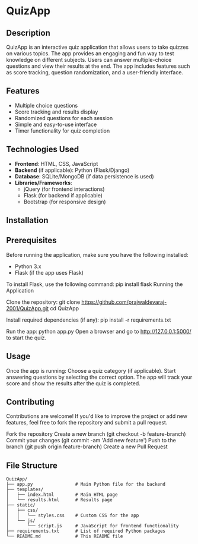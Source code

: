 # QuizApp

## Description

QuizApp is an interactive quiz application that allows users to take quizzes on various topics. The app provides an engaging and fun way to test knowledge on different subjects. Users can answer multiple-choice questions and view their results at the end. The app includes features such as score tracking, question randomization, and a user-friendly interface.

## Features

- Multiple choice questions
- Score tracking and results display
- Randomized questions for each session
- Simple and easy-to-use interface
- Timer functionality for quiz completion

## Technologies Used

- **Frontend**: HTML, CSS, JavaScript
- **Backend** (if applicable): Python (Flask/Django)
- **Database**: SQLite/MongoDB (if data persistence is used)
- **Libraries/Frameworks**:
  - jQuery (for frontend interactions)
  - Flask (for backend if applicable)
  - Bootstrap (for responsive design)

## Installation

## Prerequisites

Before running the application, make sure you have the following installed:
- Python 3.x
- Flask (if the app uses Flask)

To install Flask, use the following command:
pip install flask
Running the Application

Clone the repository:
git clone https://github.com/prajwaldevaraj-2001/QuizApp.git
cd QuizApp

Install required dependencies (if any):
pip install -r requirements.txt

Run the app:
python app.py
Open a browser and go to http://127.0.0.1:5000/ to start the quiz.

## Usage

Once the app is running:
Choose a quiz category (if applicable).
Start answering questions by selecting the correct option.
The app will track your score and show the results after the quiz is completed.

## Contributing
Contributions are welcome! If you'd like to improve the project or add new features, feel free to fork the repository and submit a pull request.

Fork the repository
Create a new branch (git checkout -b feature-branch)
Commit your changes (git commit -am 'Add new feature')
Push to the branch (git push origin feature-branch)
Create a new Pull Request

## File Structure
```
QuizApp/
├── app.py                # Main Python file for the backend
├── templates/
│   ├── index.html        # Main HTML page
│   └── results.html      # Results page
├── static/
│   ├── css/
│   │   └── styles.css    # Custom CSS for the app
│   └── js/
│       └── script.js     # JavaScript for frontend functionality
├── requirements.txt      # List of required Python packages
└── README.md             # This README file
